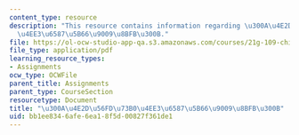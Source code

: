 ```yaml
---
content_type: resource
description: "This resource contains information regarding \u300A\u4E2D\u56FD\u73B0\
  \u4EE3\u6587\u5B66\u9009\u8BFB\u300B."
file: https://ol-ocw-studio-app-qa.s3.amazonaws.com/courses/21g-109-chinese-iii-streamlined-fall-2005/bb1ee8346afe6ea18f5d00827f361de1_MIT21G_109F05_bjrdpreviejt.pdf
file_type: application/pdf
learning_resource_types:
- Assignments
ocw_type: OCWFile
parent_title: Assignments
parent_type: CourseSection
resourcetype: Document
title: "\u300A\u4E2D\u56FD\u73B0\u4EE3\u6587\u5B66\u9009\u8BFB\u300B"
uid: bb1ee834-6afe-6ea1-8f5d-00827f361de1
---
```

